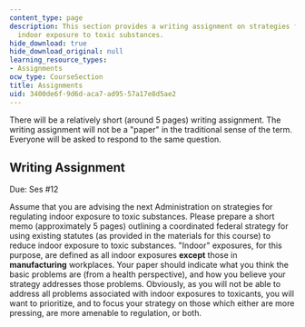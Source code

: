 ```yaml
---
content_type: page
description: This section provides a writing assignment on strategies for regulating
  indoor exposure to toxic substances.
hide_download: true
hide_download_original: null
learning_resource_types:
- Assignments
ocw_type: CourseSection
title: Assignments
uid: 3400de6f-9d6d-aca7-ad95-57a17e8d5ae2
---
```


There will be a relatively short (around 5 pages) writing assignment. The writing assignment will not be a "paper" in the traditional sense of the term. Everyone will be asked to respond to the same question.

Writing Assignment
------------------

Due: Ses #12

Assume that you are advising the next Administration on strategies for regulating indoor exposure to toxic substances. Please prepare a short memo (approximately 5 pages) outlining a coordinated federal strategy for using existing statutes (as provided in the materials for this course) to reduce indoor exposure to toxic substances. "Indoor" exposures, for this purpose, are defined as all indoor exposures **except** those in **manufacturing** workplaces. Your paper should indicate what you think the basic problems are (from a health perspective), and how you believe your strategy addresses those problems. Obviously, as you will not be able to address all problems associated with indoor exposures to toxicants, you will want to prioritize, and to focus your strategy on those which either are more pressing, are more amenable to regulation, or both.